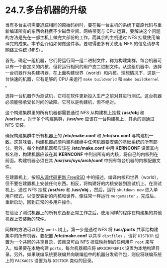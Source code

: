 # 24.7.多台机器的升级

当有多台主机需要追踪相同的原始码树时，要在每一台主机的系统下载原代码与重新编译所有的东西会耗费不少磁盘空间、网络带宽与 CPU 运算，要解决这个问题的方法是先在一部主机上做完大部份的工作，而其余的主机透过 NFS 挂载使用编译完的成果。本节会介绍如何做这件事。要取得更多有关使用 NFS 的信息请参考 [网络文件统 (NFS)](https://docs.freebsd.org/en/books/handbook/network-servers/index.html#network-nfs) 。

首先，确定一组机器，它们将运行同一组二进制文件，称为构建集群。每台机器可以有一个自定义的内核，但将运行相同的用户态二进制文件。从这组机器中，选择一台机器作为构建机器，在上面构建世界（world）和内核。理想情况下，这是一台快速的机器，它有足够的 CPU 来运行 `make buildworld` 和 `make buildkernel` 。

选择一台机器作为测试机，它将在软件更新投入生产之前对其进行测试。这台机器必须能够承受长时间的故障。它可以是构建机，但不绝对。

这个构建集群里的所有机器都需要通过 NFS 从构建机上挂载 **/usr/obj** 和 **/usr/src** 。对于多个构建集群，**/usr/src** 应该在一台构建机上，其余的则通过 NFS 安装。

确保构建集群中所有机器上的 **/etc/make.conf** 和 **/etc/src.conf** 与构建机一致。这意味着，构建机器必须构建构建组中任何机器要安装的基础系统的所有部分。另外，每个构建机器都应该在 **/etc/make.conf** 中用 **KERNCONF** 设置其内核名称，构建机器应该在其 **KERNCONF** 中列出所有的内核，将自己的内核列在前面。构建机器必须在其 **/usr/src/sys/arch/conf** 中拥有每台机器的内核配置文件。

在建置机上，按照[从源代码更新 FreeBSD](https://docs.freebsd.org/en/books/handbook/cutting-edge/#makeworld) 中的描述，编译内核和世界（world），但不要在建置机上安装任何东西。相反，将构建好的内核安装到测试机上。在测试机上，通过 NFS 挂载 **/usr/src** 和 **/usr/obj** 。然后，运行 `shutdown now` 进入单用户模式，以便安装新的内核和世界，像往常一样运行 `mergemaster` 。完成后，重新启动，回到正常的多用户操作。

在验证了测试机器上的所有东西都正常工作之后，使用同样的程序在构建集的其他机器上安装新的软件。

同样的方法可以用在 `ports` 树上。第一步是通过 NFS 将 **/usr/ports** 共享给构建集中的所有机器。要配置 **/etc/make.conf** 以共享 `distfiles` ，请将 `DISTDIR` 设置为一个共同的共享目录，该目录可由 NFS 挂载映射到的任何用户 `root` 来写入。如果要在本地构建 `ports`，每台机器都应将 `WRKDIRPREFIX` 设置为本地构建目录。另外，如果联编系统要联编并向联编组中的机器分发软件包，则应将联编系统上的 `PACKAGES` 设置为与 `DISTDIR` 类似的目录。


